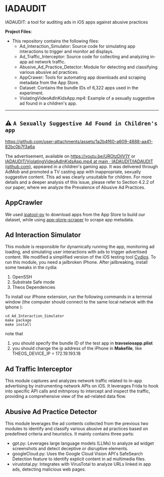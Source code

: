 # IADAUDIT

IADAUDIT: a tool for auditing ads in iOS apps against abusive practices

**Project Files**:

- This repository contains the following files:
  - Ad_Interaction_Simulator: Source code for simulating app interactions to trigger and monitor ad displays.
  - Ad_Traffic_Interceptor: Source code for collecting and analyzing in-app ad network traffic.
  - Abusive_Ad_Practice_Detector:  Module for detecting and classifying various abusive ad practices.
  - AppCrawer: Tools for automating app downloads and scraping metadata from the App Store.
  - Dataset: Contains the bundle IDs of 6,322 apps used in the experiment.
  - ViolatingVideoAdInKidsApp.mp4: Example of a sexually suggestive ad found in a children's app.

---

## ⚠️ `A Sexually Suggestive Ad Found in Children's app`

https://github.com/user-attachments/assets/1a2b4f60-a609-4888-aa41-82bc0b7f3a6a

The advertisement, available on https://youtu.be/UROtzDilV1Y or [IADAUDIT/ViolatingVideoAdInKidsApp.mp4 at main · IADAUDIT/IADAUDIT (github.com)](https://github.com/IADAUDIT/IADAUDIT/blob/main/ViolatingVideoAdInKidsApp.mp4), appeared in a children's gaming app. It was delivered through AdMob and promoted a TV casting app with inappropriate, sexually suggestive content. This ad was clearly unsuitable for children. For more details and a deeper analysis of this issue, please refer to Section 4.2.2 of our paper, where we analyze the Prevalence of Abusive Ad Practices.

## AppCrawler

We used [ipatool-py](https://github.com/NyaMisty/ipatool-py) to download apps from the App Store to build our dataset, while using [app-store-scraper](https://github.com/facundoolano/app-store-scraper) to scrape app metadata.

## Ad Interaction Simulator

This module is responsible for dynamically running the app, monitoring ad loading, and simulating user interactions with ads to trigger advertised content. We modified a simplified version of the iOS testing tool [Cydios](https://github.com/SoftWare2022Testing/CydiOS). To run this module, you need a jailbroken iPhone. After jailbreaking, install some tweaks in the cydia:

1. OpenSSH
2. Substrate Safe mode
3. Theos Dependencies

To install our iPhone extension, run the following commands in a termnial window (the computer should connect to the same local netwrok with the iphone ):

```
cd Ad_Interaction_Simulator
make package
make install
```

note that

1. you should specify the bundle ID of the test app in **travseiosapp.plist**
2. you should change the ip address of the iPhone in **Makefile**, like THEOS_DEVICE_IP = 172.19.193.18

## Ad Traffic Interceptor

This module captures and analyzes network traffic related to in-app advertising by instrumenting network APIs on iOS. It leverages Frida to hook into specific API calls and mitmproxy to intercept and inspect the traffic, providing a comprehensive view of the ad-related data flow.

## Abusive Ad Practice Detector

This module leverages the ad contents collected from the previous two modules to identify and classify various abusive ad practices based on predefined criteria and heuristics. It mainly contains three parts:

- gpt.py: Leverages large language models (LLMs) to analyze ad widget screenshots and detect deceptive or disruptive elements.
- googleCloud.py: Uses the Google Cloud Vision API's SafeSearch Detection feature to identify explicit content in ad multimedia files.
- virustotal.py: Integrates with VirusTotal to analyze URLs linked in app ads, detecting malicious web pages.